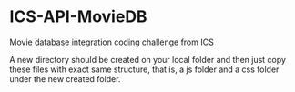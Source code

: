 # ICS-API-MovieDB
Movie database integration coding challenge from ICS

A new directory should be created on your local folder and then just copy these files with exact same structure, that is, a js folder and a css folder under the new created folder.
